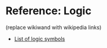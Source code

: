 # Reference: Logic

(replace wikiwand with wikipedia links)

- [List of logic symbols](https://en.wikipedia.org/wiki/List_of_logic_symbols)




